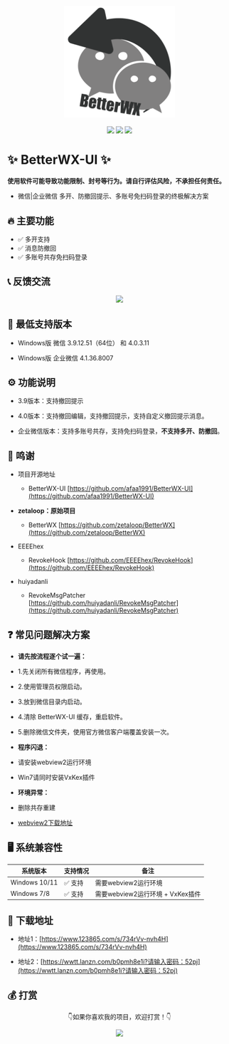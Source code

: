 <h3 align="center"><img src="https://raw.githubusercontent.com/afaa1991/BetterWX-UI/refs/heads/2.0.0/src-tauri/icons/128x128@2x.png" width="250px"></h3>

<p align="center">
  <img src="https://img.shields.io/badge/Platform-Windows-green">
  <img src="https://img.shields.io/github/stars/afaa1991/BetterWX-UI">
  <img src="https://img.shields.io/badge/WeChat-3.9~4.0-blue">
</p>

# ✨ BetterWX-UI ✨

**使用软件可能导致功能限制、封号等行为。请自行评估风险，不承担任何责任。**

- 微信|企业微信 多开、防撤回提示、多账号免扫码登录的终极解决方案

## 🔥 主要功能

- ✅ 多开支持
- ✅ 消息防撤回
- ✅ 多账号共存免扫码登录

## 📞 反馈交流

<p align="center"><img src="https://raw.githubusercontent.com/afaa1991/BetterWX-UI/2.0.0/assests/qq.png" width="320px"></p>

## 📌 最低支持版本

- Windows版 微信 3.9.12.51（64位） 和 4.0.3.11 

- Windows版 企业微信 4.1.36.8007

## ⚙️ 功能说明

- 3.9版本：支持撤回提示

- 4.0版本：支持撤回编辑，支持撤回提示，支持自定义撤回提示消息。

- 企业微信版本：支持多账号共存，支持免扫码登录，**不支持多开、防撤回**。

## 📜 鸣谢

- 项目开源地址
    - BetterWX-UI [https://github.com/afaa1991/BetterWX-UI](https://github.com/afaa1991/BetterWX-UI)

- **zetaloop：原始项目**
    - BetterWX [https://github.com/zetaloop/BetterWX](https://github.com/zetaloop/BetterWX)

- EEEEhex
    - RevokeHook [https://github.com/EEEEhex/RevokeHook](https://github.com/EEEEhex/RevokeHook)

- huiyadanli
    - RevokeMsgPatcher [https://github.com/huiyadanli/RevokeMsgPatcher](https://github.com/huiyadanli/RevokeMsgPatcher)

## ❓ 常见问题解决方案

- **请先按流程逐个试一遍：**
- 1.先关闭所有微信程序，再使用。
- 2.使用管理员权限启动。
- 3.放到微信目录内启动。
- 4.清除 BetterWX-UI 缓存，重启软件。
- 5.删除微信文件夹，使用官方微信客户端覆盖安装一次。

- **程序闪退：**
- 请安装webview2运行环境
- Win7请同时安装VxKex插件

- **环境异常：**
- 删除共存重建

- [webview2下载地址](https://developer.microsoft.com/zh-cn/microsoft-edge/webview2/?form=MA13LH#[tauri::command(async)]ownload)

## 🖥️ 系统兼容性

|    系统版本    |    支持情况    |        备注       |
|---------------|---------------|-------------------|
| Windows 10/11 |    ✅ 支持    | 需要webview2运行环境   |
| Windows 7/8   |    ✅ 支持  | 需要webview2运行环境 + VxKex插件 |

## 💾 下载地址

 - 地址1：[https://www.123865.com/s/734rVv-nvh4H](https://www.123865.com/s/734rVv-nvh4H)

 - 地址2：[https://wwtt.lanzn.com/b0pmh8e1i?请输入密码：52pj](https://wwtt.lanzn.com/b0pmh8e1i?请输入密码：52pj)

## 💰 打赏

<p align="center">👇如果你喜欢我的项目，欢迎打赏！👇</p>
<p align="center"><img src="https://raw.githubusercontent.com/afaa1991/afaa1991/master/assets/weixin.png" width="320px"></p>
